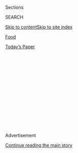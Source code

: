 <div id="app">

<div>

<div>

<div>

<div class="NYTAppHideMasthead css-1q2w90k e1suatyy0">

<div class="section css-ui9rw0 e1suatyy2">

<div class="css-eph4ug er09x8g0">

<div class="css-6n7j50">

</div>

<span class="css-1dv1kvn">Sections</span>

<div class="css-10488qs">

<span class="css-1dv1kvn">SEARCH</span>

</div>

[Skip to content](#site-content)[Skip to site
index](#site-index)

</div>

<div id="masthead-section-label" class="css-1wr3we4 eaxe0e00">

[Food](https://www.nytimes3xbfgragh.onion/section/food)

</div>

<div class="css-10698na e1huz5gh0">

</div>

</div>

<div id="masthead-bar-one" class="section hasLinks css-15hmgas e1csuq9d3">

<div class="css-uqyvli e1csuq9d0">

</div>

<div class="css-1uqjmks e1csuq9d1">

</div>

<div class="css-9e9ivx">

[](https://myaccount.nytimes3xbfgragh.onion/auth/login?response_type=cookie&client_id=vi)

</div>

<div class="css-1bvtpon e1csuq9d2">

[Today’s
Paper](https://www.nytimes3xbfgragh.onion/section/todayspaper)

</div>

</div>

</div>

</div>

<div data-aria-hidden="false">

<div id="site-content" data-role="main">

<div>

<div class="css-1aor85t" style="opacity:0.000000001;z-index:-1;visibility:hidden">

<div class="css-1hqnpie">

<div class="css-epjblv">

<span class="css-17xtcya">[Food](/section/food)</span><span class="css-x15j1o">|</span><span class="css-fwqvlz">A
Colombian Chef Shares His Secret to Better
Empanadas</span>

</div>

<div class="css-k008qs">

<div class="css-1iwv8en">

<span class="css-18z7m18"></span>

<div>

</div>

</div>

<span class="css-1n6z4y">https://nyti.ms/2DmdUu7</span>

<div class="css-1705lsu">

<div class="css-4xjgmj">

<div class="css-4skfbu" data-role="toolbar" data-aria-label="Social Media Share buttons, Save button, and Comments Panel with current comment count" data-testid="share-tools">

  - 
  - 
  - 
  - 
    
    <div class="css-6n7j50">
    
    </div>

  - 
  - 

</div>

</div>

</div>

</div>

</div>

</div>

<div id="NYT_TOP_BANNER_REGION" class="css-13pd83m">

</div>

<div id="top-wrapper" class="css-1sy8kpn">

<div id="top-slug" class="css-l9onyx">

Advertisement

</div>

[Continue reading the main
story](#after-top)

<div class="ad top-wrapper" style="text-align:center;height:100%;display:block;min-height:250px">

<div id="top" class="place-ad" data-position="top" data-size-key="top">

</div>

</div>

<div id="after-top">

</div>

</div>

<div>

<div id="sponsor-wrapper" class="css-1hyfx7x">

<div id="sponsor-slug" class="css-19vbshk">

Supported by

</div>

[Continue reading the main
story](#after-sponsor)

<div id="sponsor" class="ad sponsor-wrapper" style="text-align:center;height:100%;display:block">

</div>

<div id="after-sponsor">

</div>

</div>

<div class="css-186x18t">

</div>

<div class="css-1vkm6nb ehdk2mb0">

# A Colombian Chef Shares His Secret to Better Empanadas

</div>

For even better flavor and texture in his masa, J. Kenji López-Alt
borrowed a technique from the chef Carlos Gaviria: milling popcorn.

<div class="css-79elbk" data-testid="photoviewer-wrapper">

<div class="css-z3e15g" data-testid="photoviewer-wrapper-hidden">

</div>

<div class="css-1a48zt4 ehw59r15" data-testid="photoviewer-children">

![<span class="css-16f3y1r e13ogyst0" data-aria-hidden="true">Colombian
beef and potato
empanadas.</span><span class="css-cnj6d5 e1z0qqy90" itemprop="copyrightHolder"><span class="css-1ly73wi e1tej78p0">Credit...</span><span><span>Johnny
Miller for The New York Times. Food Stylist: Rebecca
Jurkevich.</span></span></span>](https://static01.graylady3jvrrxbe.onion/images/2020/08/05/dining/03Kenji4/merlin_174846099_dd3040d6-88f8-4e4c-b38e-3bc5247c1482-articleLarge.jpg?quality=75&auto=webp&disable=upscale)

</div>

</div>

<div class="css-18e8msd">

<div class="css-vp77d3 epjyd6m0">

<div class="css-1baulvz">

By [<span class="css-1baulvz last-byline" itemprop="name">J. Kenji
López-Alt</span>](https://www.nytimes3xbfgragh.onion/by/j-kenji-lopez-alt)

</div>

</div>

  - Aug. 4, 2020, <span class="css-epvm6">11:46 a.m.
    ET</span>

  - 
    
    <div class="css-4xjgmj">
    
    <div class="css-d8bdto" data-role="toolbar" data-aria-label="Social Media Share buttons, Save button, and Comments Panel with current comment count" data-testid="share-tools">
    
      - 
      - 
      - 
      - 
        
        <div class="css-6n7j50">
        
        </div>
    
      - 
      - 
    
    </div>
    
    </div>

</div>

</div>

<div class="section meteredContent css-1r7ky0e" name="articleBody" itemprop="articleBody">

<div class="css-1fanzo5 StoryBodyCompanionColumn">

<div class="css-53u6y8">

I showed up at the chef Carlos Gaviria’s apartment in Bogotá, Colombia,
fully expecting to bite into something surprisingly delicious, but I did
not expect to have my mind blown.

Earlier that month, he had invited my family via Instagram direct
message to cook with him during our most recent trip to my wife, Adri’s,
native Colombia.

The chef, a professor of food studies at the University of La Sabana, is
the author of two scholarly books on Colombian cuisine. The first,
“Técnicas Profesionales de Cocina Colombiana” (Professional
Techniques of Colombian Cuisine), is easily the most in-depth guide to
the country’s regional cuisine I’ve ever read, while the second, “Arepas
Colombianas,” is a deep dive into the variations of corn cakes, the
country’s staple food.

That surprisingly delicious thing came in the form of a simple fried
arepa made from freshly milled dough, with deep corn flavor and crunch.
But the part that left me speechless was the secret ingredient that
provided that extraordinary taste and texture: popcorn.

</div>

</div>

<div class="css-1fanzo5 StoryBodyCompanionColumn">

<div class="css-53u6y8">

But, before we get to that, let’s talk about the dough, the element that
makes a truly great arepa or empanada — just I would argue as the key to
a great taco is the tortilla, or a great pizza is in the crust. In
Colombia, more often than not, that dough is made with masarepa: corn
that is parcooked, dried and ground into a flour.

Masarepa is enticing. All you need to do is add warm water, knead it a
touch, let it rest and you’ve got masa, ready to shape into arepas or
empanadas. I’ve spied bags of P.A.N., the most popular brand in
Colombia, in virtually every home kitchen I’ve seen across the country
(and in a good deal of restaurants, too).

But the best masa is made from dried corn that is boiled and milled
fresh (either whole kernel, or maíz pelao, corn that is treated with
alkaline lime and peeled, known as nixtamal in Mexico). Unlike the
uniform quality of masarepa, the texture of freshly milled corn is
coarser and more diverse, resulting in masa that fries up with more
surface area, more crunch and more corny flavor.

Mr. Gaviria’s popcorn revelation came when he realized that, while dried
dent or flour corn may be difficult for an American like me to find,
popcorn is readily available. So he tried boiling regular supermarket
popcorn in a pressure cooker before passing it through a hand-crank
grain mill and kneading it with a bit of water into masa. The flavor and
texture was outstanding.

<div class="css-79elbk" data-testid="photoviewer-wrapper">

<div class="css-z3e15g" data-testid="photoviewer-wrapper-hidden">

</div>

<div class="css-1a48zt4 ehw59r15" data-testid="photoviewer-children">

<div class="css-zgakxe erfvjey0">

<span class="css-1ly73wi e1tej78p0">Image</span>

<div class="css-zjzyr8">

<div data-testid="lazyimage-container" style="height:580px">

</div>

</div>

</div>

<span class="css-16f3y1r e13ogyst0" data-aria-hidden="true">The texture
of freshly milled corn is coarser and more diverse, for masa that fries
up with greater crunch and corny
flavor.</span><span class="css-cnj6d5 e1z0qqy90" itemprop="copyrightHolder"><span class="css-1ly73wi e1tej78p0">Credit...</span><span>Johnny
Miller for The New York Times. Food Stylist: Rebecca
Jurkevich</span></span>

</div>

</div>

Surely, I thought to myself, this works only with Colombian popcorn. The
corn varieties we see in the United States are different from those
available in Colombia, and popcorn, while similar to the flint or dent
corn typically used for arepas and empanadas, is a distinct variety.

</div>

</div>

<div class="css-1fanzo5 StoryBodyCompanionColumn">

<div class="css-53u6y8">

When I returned to the United States, the first thing I did was order a
Colombian-made hand-crank grain mill (Victoria brand, which you can find
online for around $50) and try it out with standard American popcorn,
straight from the grocery shelf.

To my delight, it worked perfectly, and we were treated to the best
Colombian empanadas we’ve eaten outside Colombia.

Since then, I’ve tested this method using a few different brands of
popcorn, with and without the pressure cooker. (To do it without, soak
the popcorn overnight in enough water to allow for it to triple in
volume, then boil it for about two hours, until the kernels are cracked
open.)

</div>

</div>

<div class="css-79elbk" data-testid="photoviewer-wrapper">

<div class="css-z3e15g" data-testid="photoviewer-wrapper-hidden">

</div>

<div class="css-1a48zt4 ehw59r15" data-testid="photoviewer-children">

![<span class="css-16f3y1r e13ogyst0" data-aria-hidden="true">From left,
the empanadas with the popcorn masa, empanadas using a masarepa-based
dough, and
the ají.</span><span class="css-cnj6d5 e1z0qqy90" itemprop="copyrightHolder"><span class="css-1ly73wi e1tej78p0">Credit...</span><span>Johnny
Miller for The New York Times. Food Stylist: Rebecca
Jurkevich</span></span>](https://static01.graylady3jvrrxbe.onion/images/2020/08/05/dining/03Kenji1/merlin_174846111_3e7feaa1-319f-454e-b03b-581e8eb9b992-articleLarge.jpg?quality=75&auto=webp&disable=upscale)

</div>

</div>

<div class="css-1fanzo5 StoryBodyCompanionColumn">

<div class="css-53u6y8">

I’ve also successfully formed masa by grinding the corn in a food
processor. The texture is not quite as interesting as what you’d get
from a grain mill, but it’s still leaps and bounds better than dough
made from masarepa. Not that masarepa makes bad dough — I still keep a
bag of it on hand for when Adri and I need our empanada fix in a hurry —
but compared with freshly milled masa, its crispness is fleeting, its
corn flavor shallow.

The only moderately tricky part, whether using popcorn or masarepa, is
getting the water content right. After cooking the popcorn kernels, I
drain them, grind them, then add water to the masa a few tablespoons at
a time.

</div>

</div>

<div class="css-1fanzo5 StoryBodyCompanionColumn">

<div class="css-53u6y8">

Kneading corn masa is a little different from kneading a wheat
flour-based dough. Wheat flour forms gluten, the protein network that
gives bread its chewiness and elasticity. Corn masa does not. That means
that kneading masa is more like smearing, and less like folding and
stretching. I place the dough on a cutting board, then press it with the
heel of my hand, smearing it out, regathering it, and repeating. If
you’re familiar with the fraisage technique used for making flaky
pastry, you get the idea.

The dough is ready when you can form a golf ball-size mass and press it
between two sheets of plastic into a circle about three inches in
diameter, without the masa cracking or breaking around the edges
excessively. (A zip-top bag with its sides split and a heavy skillet or
small cutting board work well for this.)

Compared with a wheat-based dough, corn masa is, thankfully, easy to
work with. It behaves much like Play-Doh. If you accidentally form a
hole in it, no problem. You can squeeze it back together
easily.

</div>

</div>

<div class="css-79elbk" data-testid="photoviewer-wrapper">

<div class="css-z3e15g" data-testid="photoviewer-wrapper-hidden">

</div>

<div class="css-1a48zt4 ehw59r15" data-testid="photoviewer-children">

<div class="css-1xdhyk6 erfvjey0">

<span class="css-1ly73wi e1tej78p0">Image</span>

<div class="css-zjzyr8">

<div data-testid="lazyimage-container" style="height:257.77777777777777px">

</div>

</div>

</div>

<span class="css-16f3y1r e13ogyst0" data-aria-hidden="true">There are as
many types of ají as there are regions in Colombia, but this version is
heavy on cilantro and
onions.</span><span class="css-cnj6d5 e1z0qqy90" itemprop="copyrightHolder"><span class="css-1ly73wi e1tej78p0">Credit...</span><span>Johnny
Miller for The New York Times. Food Stylist: Rebecca
Jurkevich</span></span>

</div>

</div>

<div class="css-1fanzo5 StoryBodyCompanionColumn">

<div class="css-53u6y8">

Empanadas can come filled with a variety of flavors: the tiny,
half-dollar-sized empanadas de pipián of Boyacá, served with a spicy
peanut sauce; hefty empanadas de arroz in Bogotá, filled with rice and
meat; or the most common variety, ground meat and potatoes seasoned with
hogao, a cooked mixture of onion and tomato. Both the filling and masa
can be made several days in advance, which makes day-of preparation as
easy as stuffing empanadas, and frying them.

To fry, I prefer to use a wide wok. The flared sides keep your stovetop
clean from spatter, and the wide shape gives you plenty of room to
maneuver a metal spider or slotted spoon under the empanadas as they
fry. A Dutch oven is your next best bet.

As with all fried foods, the best way to prevent burns is to lower the
empanadas into the fryer with a slotted spoon, or if adding by hand,
gently lower the empanadas into the oil, dropping them only when your
hand is nearly touching the hot surface. Dropping from high up is how
you end up with hot oil splashes on your arms.

</div>

</div>

<div class="css-1fanzo5 StoryBodyCompanionColumn">

<div class="css-53u6y8">

In Colombia, empanadas are typically a street snack, and the best are
fried to order and served immediately. I recommend cooking them only
when you’re ready to serve, and taking a casual approach, letting
everyone gather around the kitchen and eat them as soon as they are cool
enough to handle.

Colombian food is not spicy by default, but at almost every meal you’ll
find a small dish of ají, the Colombian Spanish term for both hot chiles
and any sauce made with them. This version of ají is made primarily with
cilantro, onions and chiles. As a general rule, ají tends to be soupier
in texture than similar fresh Mexican salsas you may be used to. Vinegar
or citrus juice are not uncommon ingredients, but it’s also just as
common to see ají made with nothing but aromatics, salt and water, as I
do here.

When I eat empanadas, I like to take the first little bite as-is,
exposing the filling, then spooning in some ají and a little squeeze of
lime before each bite. But before biting in, be wary of two things: The
potato and meat filling will be hot, and the crisp crust may just ruin
you for all other empanadas.

Recipes: **[Colombian Beef and Potato
Empanadas](https://cooking.nytimes3xbfgragh.onion/recipes/1021300-colombian-beef-and-potato-empanadas)**
| **[Ají (Colombian-Style Fresh
Salsa)](https://cooking.nytimes3xbfgragh.onion/recipes/1021299-aji-colombian-style-fresh-salsa)**
| **[Popcorn Masa for
Empanadas](https://cooking.nytimes3xbfgragh.onion/recipes/1021301-popcorn-masa-for-empanadas)**
| **[Standard Masa for
Empanadas](https://cooking.nytimes3xbfgragh.onion/recipes/1021302-standard-masa-for-empanadas)**

## And to Drink …

Creaky conventional wisdom has it that you should choose wine
regionally, from near to where the food originates. But when the palette
of cuisines spreads far beyond the reach of wine production, that no
longer holds. In a sense, that’s liberating. You can choose whatever you
like without fear of transgression. (To be honest, you can do that no
matter what the cuisine.) With this savory dish, I would opt for a
fresh, lively red with little in the way of oak or tannins. California
makes some terrific reds from the [carignan
grape](https://www.nytimes3xbfgragh.onion/2018/11/26/dining/drinks/wine-school-carignan.html)
that would work beautifully here. You could drink frappato from Sicily,
Beaujolais, Bairradas from Portugal, inexpensive blaufränkisch from
Austria or any thirst-quenching natural wine. For a white, try a dry
Austrian riesling or a chenin blanc from the Loire Valley. **ERIC
ASIMOV**

</div>

</div>

<div>

</div>

<div class="css-1fanzo5 StoryBodyCompanionColumn">

<div class="css-53u6y8">

*Follow* [*NYT Food on Twitter*](https://twitter.com/nytfood) *and*
[*NYT Cooking on Instagram*](https://www.instagram.com/nytcooking/)*,*
[*Facebook*](https://www.facebookcorewwwi.onion/nytcooking/)*,*
[*YouTube*](https://www.youtube.com/nytcooking) *and*
[*Pinterest*](https://www.pinterest.com/nytcooking/)*.* [*Get regular
updates from NYT Cooking, with recipe suggestions, cooking tips and
shopping
advice*](https://www.nytimes3xbfgragh.onion/newsletters/cooking)*.*

</div>

</div>

</div>

<div>

</div>

<div>

</div>

<div>

</div>

<div>

<div id="bottom-wrapper" class="css-1ede5it">

<div id="bottom-slug" class="css-l9onyx">

Advertisement

</div>

[Continue reading the main
story](#after-bottom)

<div id="bottom" class="ad bottom-wrapper" style="text-align:center;height:100%;display:block;min-height:90px">

</div>

<div id="after-bottom">

</div>

</div>

</div>

</div>

</div>

## Site Index

<div>

</div>

## Site Information Navigation

  - [© <span>2020</span> <span>The New York Times
    Company</span>](https://help.nytimes3xbfgragh.onion/hc/en-us/articles/115014792127-Copyright-notice)

<!-- end list -->

  - [NYTCo](https://www.nytco.com/)
  - [Contact
    Us](https://help.nytimes3xbfgragh.onion/hc/en-us/articles/115015385887-Contact-Us)
  - [Work with us](https://www.nytco.com/careers/)
  - [Advertise](https://nytmediakit.com/)
  - [T Brand Studio](http://www.tbrandstudio.com/)
  - [Your Ad
    Choices](https://www.nytimes3xbfgragh.onion/privacy/cookie-policy#how-do-i-manage-trackers)
  - [Privacy](https://www.nytimes3xbfgragh.onion/privacy)
  - [Terms of
    Service](https://help.nytimes3xbfgragh.onion/hc/en-us/articles/115014893428-Terms-of-service)
  - [Terms of
    Sale](https://help.nytimes3xbfgragh.onion/hc/en-us/articles/115014893968-Terms-of-sale)
  - [Site
    Map](https://spiderbites.nytimes3xbfgragh.onion)
  - [Help](https://help.nytimes3xbfgragh.onion/hc/en-us)
  - [Subscriptions](https://www.nytimes3xbfgragh.onion/subscription?campaignId=37WXW)

</div>

</div>

</div>

</div>
